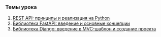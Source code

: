 ### Темы урока
1. [REST API: принципы и реализация на Python](./REST_API.md)
1. [Библиотека FastAPI: введение и основные концепции](./FastAPI.md)
1. [Библиотека Django: введение в MVC-шаблон и создание проекта](./django.md)

